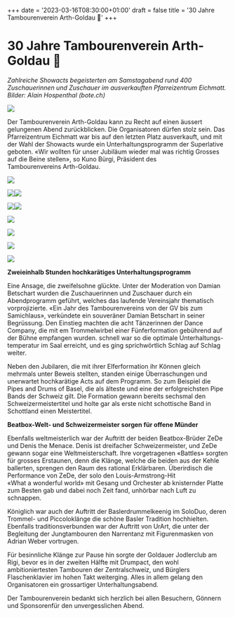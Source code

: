+++
date = '2023-03-16T08:30:00+01:00'
draft = false
title = '30 Jahre Tambourenverein Arth-Goldau 🎉'
+++

# 30 Jahre Tambourenverein Arth-Goldau 🎉

*Zahlreiche Showacts begeisterten am Samstagabend rund 400 Zuschauerinnen und Zuschauer im ausverkauften Pfarreizentrum Eichmatt.*  
*Bilder: Alain Hospenthal (bote.ch)*

![](http://tambourenarthgoldau.ch/wp-content/uploads/2023/03/Tambouren-30-Jahre29-1024x683.jpg)

Der Tambourenverein Arth-Goldau kann zu Recht auf einen äussert gelungenen Abend zurückblicken. Die Organisatoren dürfen stolz sein. Das Pfarreizentrum Eichmatt war bis auf den letzten Platz ausverkauft, und mit der Wahl der Showacts wurde ein Unterhaltungsprogramm der Superlative geboten. «Wir wollten für unser Jubiläum wieder mal was richtig Grosses auf die Beine stellen», so Kuno Bürgi, Präsident des  
Tambourenvereins Arth-Goldau.

![](https://i0.wp.com/tambourenarthgoldau.ch/wp-content/uploads/2023/03/Tambouren-30-Jahre38-scaled.jpg)

![](https://i1.wp.com/tambourenarthgoldau.ch/wp-content/uploads/2023/03/Tambouren-30-Jahre36-scaled.jpg)![](https://i0.wp.com/tambourenarthgoldau.ch/wp-content/uploads/2023/03/Tambouren-30-Jahre30-scaled.jpg)

![](https://i1.wp.com/tambourenarthgoldau.ch/wp-content/uploads/2023/03/Tambouren-30-Jahre14-scaled.jpg)![](https://i2.wp.com/tambourenarthgoldau.ch/wp-content/uploads/2023/03/Tambouren-30-Jahre18-scaled.jpg)

![](https://i1.wp.com/tambourenarthgoldau.ch/wp-content/uploads/2023/03/Tambouren-30-Jahre45-scaled.jpg)

![](https://i0.wp.com/tambourenarthgoldau.ch/wp-content/uploads/2023/03/Tambouren-30-Jahre10-scaled.jpg)

![](https://i2.wp.com/tambourenarthgoldau.ch/wp-content/uploads/2023/03/Tambouren-30-Jahre5-scaled.jpg)

![](https://i0.wp.com/tambourenarthgoldau.ch/wp-content/uploads/2023/03/Tambouren-30-Jahre2-scaled.jpg)

**Zweieinhalb Stunden hochkarätiges Unterhaltungsprogramm**

Eine Ansage, die zweifelsohne glückte. Unter der Moderation von Damian Betschart wurden die Zuschauerinnen und Zuschauer durch ein Abendprogramm geführt, welches das laufende Vereinsjahr thematisch vorprojizierte. «Ein Jahr des Tambourenvereins von der GV bis zum Samichlaus», verkündete ein souveräner Damian Betschart in seiner Begrüssung. Den Einstieg machten die acht Tänzerinnen der Dance Company, die mit em Trommelwirbel einer Fünferformation gebührend auf der Bühne empfangen wurden. schnell war so die optimale Unterhaltungs-temperatur im Saal erreicht, und es ging sprichwörtlich Schlag auf Schlag weiter.

Neben den Jubilaren, die mit ihrer Elferformation ihr Können gleich mehrmals unter Beweis stellten, standen einige Überraschungen und unerwartet hochkarätige Acts auf dem Programm. So zum Beispiel die Pipes and Drums of Basel, die als älteste und eine der erfolgreichsten Pipe Bands der Schweiz gilt. Die Formation gewann bereits sechsmal den Schweizermeistertitel und holte gar als erste nicht schottische Band in Schottland einen Meistertitel.

**Beatbox-Welt- und Schweizermeister sorgen für offene Münder**

Ebenfalls weltmeisterlich war der Auftritt der beiden Beatbox-Brüder ZeDe und Denis the Menace. Denis ist dreifacher Schweizermeister, und ZeDe gewann sogar eine Weltmeisterschaft. Ihre vorgetragenen «Battles» sorgten für grosses Erstaunen, denn die Klänge, welche die beiden aus der Kehle ballerten, sprengen den Raum des rational Erklärbaren. Überirdisch die Performance von ZeDe, der solo den Louis-Armstrong-Hit  
«What a wonderful world» mit Gesang und Orchester ab knisternder Platte zum Besten gab und dabei noch Zeit fand, unhörbar nach Luft zu schnappen.

Königlich war auch der Auftritt der Baslerdrummelkeenig im SoloDuo, deren Trommel- und Piccoloklänge die schöne Basler Tradition hochhielten. Ebenfalls traditionsverbunden war der Auftritt von UrArt, die unter der Begleitung der Jungtambouren den Narrentanz mit Figurenmasken von Adrian Weber vortrugen.

Für besinnliche Klänge zur Pause hin sorgte der Goldauer Jodlerclub am Rigi, bevor es in der zweiten Hälfte mit Drumpact, den wohl ambitioniertesten Tambouren der Zentralschweiz, und Bürglers Flaschenklavier im hohen Takt weiterging. Alles in allem gelang den Organisatoren ein grossartiger Unterhaltungsabend.

Der Tambourenverein bedankt sich herzlich bei allen Besuchern, Gönnern und Sponsorenfür den unvergesslichen Abend.
